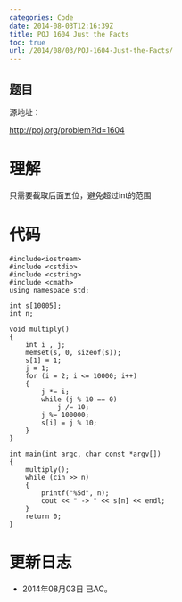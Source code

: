 ```yaml
---
categories: Code
date: 2014-08-03T12:16:39Z
title: POJ 1604 Just the Facts
toc: true
url: /2014/08/03/POJ-1604-Just-the-Facts/
---
```


## 题目
源地址：

http://poj.org/problem?id=1604

# 理解
只需要截取后面五位，避免超过int的范围

<!--more-->

# 代码

```
#include<iostream>
#include <cstdio>
#include <cstring>
#include <cmath>
using namespace std;

int s[10005];
int n;

void multiply()
{
    int i , j;
    memset(s, 0, sizeof(s));
    s[1] = 1;
    j = 1;
    for (i = 2; i <= 10000; i++)
    {
        j *= i;
        while (j % 10 == 0)
            j /= 10;
        j %= 100000;
        s[i] = j % 10;
    }
}

int main(int argc, char const *argv[])
{
    multiply();
    while (cin >> n)
    {
        printf("%5d", n);
        cout << " -> " << s[n] << endl;
    }
    return 0;
}

```

# 更新日志
- 2014年08月03日 已AC。